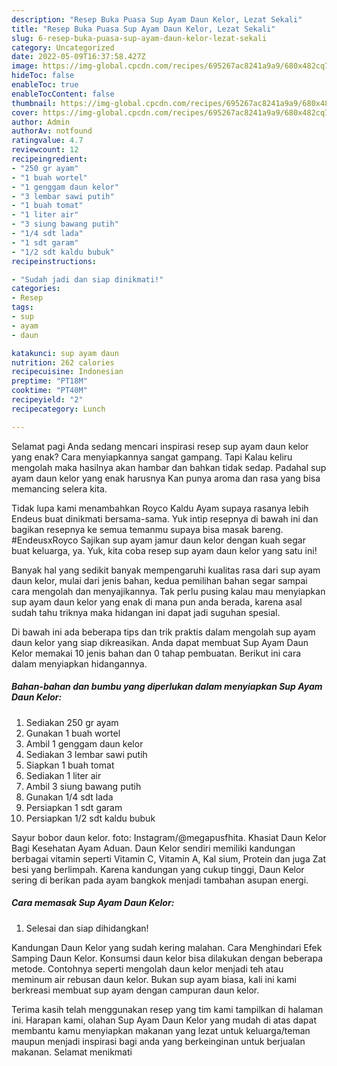 ```yaml
---
description: "Resep Buka Puasa Sup Ayam Daun Kelor, Lezat Sekali"
title: "Resep Buka Puasa Sup Ayam Daun Kelor, Lezat Sekali"
slug: 6-resep-buka-puasa-sup-ayam-daun-kelor-lezat-sekali
category: Uncategorized
date: 2022-05-09T16:37:58.427Z
image: https://img-global.cpcdn.com/recipes/695267ac8241a9a9/680x482cq70/sup-ayam-daun-kelor-foto-resep-utama.jpg
hideToc: false
enableToc: true
enableTocContent: false
thumbnail: https://img-global.cpcdn.com/recipes/695267ac8241a9a9/680x482cq70/sup-ayam-daun-kelor-foto-resep-utama.jpg
cover: https://img-global.cpcdn.com/recipes/695267ac8241a9a9/680x482cq70/sup-ayam-daun-kelor-foto-resep-utama.jpg
author: Admin
authorAv: notfound
ratingvalue: 4.7
reviewcount: 12
recipeingredient:
- "250 gr ayam"
- "1 buah wortel"
- "1 genggam daun kelor"
- "3 lembar sawi putih"
- "1 buah tomat"
- "1 liter air"
- "3 siung bawang putih"
- "1/4 sdt lada"
- "1 sdt garam"
- "1/2 sdt kaldu bubuk"
recipeinstructions:

- "Sudah jadi dan siap dinikmati!"
categories:
- Resep
tags:
- sup
- ayam
- daun

katakunci: sup ayam daun 
nutrition: 262 calories
recipecuisine: Indonesian
preptime: "PT18M"
cooktime: "PT40M"
recipeyield: "2"
recipecategory: Lunch

---
```



Selamat pagi Anda sedang mencari inspirasi resep sup ayam daun kelor yang enak? Cara menyiapkannya sangat gampang. Tapi Kalau keliru mengolah maka hasilnya akan hambar dan bahkan tidak sedap. Padahal sup ayam daun kelor yang enak harusnya Kan punya aroma dan rasa yang bisa memancing selera kita.


Tidak lupa kami menambahkan Royco Kaldu Ayam supaya rasanya lebih Endeus buat dinikmati bersama-sama. Yuk intip resepnya di bawah ini dan bagikan resepnya ke semua temanmu supaya bisa masak bareng. ⠀⠀⠀⠀⠀ #EndeusxRoyco Sajikan sup ayam jamur daun kelor dengan kuah segar buat keluarga, ya. Yuk, kita coba resep sup ayam daun kelor yang satu ini!

Banyak hal yang sedikit banyak mempengaruhi kualitas rasa dari sup ayam daun kelor, mulai dari jenis bahan, kedua pemilihan bahan segar sampai cara mengolah dan menyajikannya. Tak perlu pusing kalau mau menyiapkan sup ayam daun kelor yang enak di mana pun anda berada, karena asal sudah tahu triknya maka hidangan ini dapat jadi suguhan spesial.


Di bawah ini ada beberapa tips dan trik praktis dalam mengolah sup ayam daun kelor yang siap dikreasikan. Anda dapat membuat Sup Ayam Daun Kelor memakai 10 jenis bahan dan 0 tahap pembuatan. Berikut ini cara dalam menyiapkan hidangannya.

<!--inarticleads1-->

##### Bahan-bahan dan bumbu yang diperlukan dalam menyiapkan Sup Ayam Daun Kelor:

1. Sediakan 250 gr ayam
1. Gunakan 1 buah wortel
1. Ambil 1 genggam daun kelor
1. Sediakan 3 lembar sawi putih
1. Siapkan 1 buah tomat
1. Sediakan 1 liter air
1. Ambil 3 siung bawang putih
1. Gunakan 1/4 sdt lada
1. Persiapkan 1 sdt garam
1. Persiapkan 1/2 sdt kaldu bubuk


Sayur bobor daun kelor. foto: Instagram/@megapusfhita. Khasiat Daun Kelor Bagi Kesehatan Ayam Aduan. Daun Kelor sendiri memiliki kandungan berbagai vitamin seperti Vitamin C, Vitamin A, Kal sium, Protein dan juga Zat besi yang berlimpah. Karena kandungan yang cukup tinggi, Daun Kelor sering di berikan pada ayam bangkok menjadi tambahan asupan energi. 

<!--inarticleads2-->

##### Cara memasak Sup Ayam Daun Kelor:


1. Selesai dan siap dihidangkan!

Kandungan Daun Kelor yang sudah kering malahan. Cara Menghindari Efek Samping Daun Kelor. Konsumsi daun kelor bisa dilakukan dengan beberapa metode. Contohnya seperti mengolah daun kelor menjadi teh atau meminum air rebusan daun kelor. Bukan sup ayam biasa, kali ini kami berkreasi membuat sup ayam dengan campuran daun kelor. 

Terima kasih telah menggunakan resep yang tim kami tampilkan di halaman ini. Harapan kami, olahan Sup Ayam Daun Kelor yang mudah di atas dapat membantu kamu menyiapkan makanan yang lezat untuk keluarga/teman maupun menjadi inspirasi bagi anda yang berkeinginan untuk berjualan makanan. Selamat menikmati
